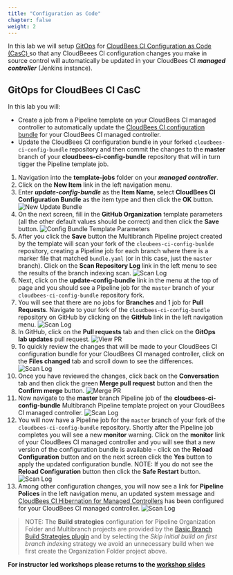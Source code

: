 ```yaml
---
title: "Configuration as Code"
chapter: false
weight: 2
---
```


In this lab we will setup [GitOps](https://www.gitops.tech/) for [CloudBees CI Configuration as Code (CasC) ](https://docs.cloudbees.com/docs/cloudbees-core/latest/cloud-admin-guide/core-casc-modern) so that any CloudBeees CI configuration changes you make in source control will automatically be updated in your CloudBees CI ***managed controller*** (Jenkins instance). 

## GitOps for CloudBees CI CasC

In this lab you will:
* Create a job from a Pipeline template on your CloudBees CI managed controller to automatically update the [CloudBees CI configuration bundle](https://docs.cloudbees.com/docs/cloudbees-ci/latest/cloud-admin-guide/ci-casc-modern#_creating_a_configuration_bundle) for your CloudBees CI managed controller. 
* Update the CloudBees CI configuration bundle in your forked `cloudbees-ci-config-bundle` repository and then commit the changes to the **master** branch of your **cloudbees-ci-config-bundle** repository that will in turn tigger the Pipeline template job.

1. Navigation into the **template-jobs** folder on your ***managed controller***.
2. Click on the **New Item** link in the left navigation menu.
3. Enter ***update-config-bundle*** as the **Item Name**, select **CloudBees CI Configuration Bundle** as the item type and then click the **OK** button. ![New Update Bundle](new-bundle-template-job.png?width=50pc)
4. On the next screen, fill in the **GitHub Organization** template parameters (all the other default values should be correct) and then click the **Save** button. ![Config Bundle Template Parameters](bundle-template-params.png?width=50pc) 
5.  After you click the **Save** button the Multibranch Pipeline project created by the template will scan your fork of the `cloubees-ci-config-bunlde` repository, creating a Pipeline job for each branch where there is a marker file that matched `bundle.yaml` (or in this case, just the `master` branch). Click on the **Scan Repository Log** link in the left menu to see the results of the branch indexing scan. ![Scan Log](bundle-scan-log.png?width=50pc) 
6.  Next, click on the **update-config-bundle** link in the menu at the top of page and you should see a Pipeline job for the `master` branch of your `cloudbees-ci-config-bundle` repository fork.
7.  You will see that there are no jobs for **Branches** and 1 job for **Pull Requests**.  Navigate to your fork of the `cloudbees-ci-config-bundle` repository on GitHub by clicking on the **GitHub** link in the left navigation menu. ![Scan Log](bundle-no-branch-jobs.png?width=50pc) 
8.  In GitHub, click on the **Pull requests** tab and then click on the **GitOps lab updates** pull request. ![View PR](gitops-lab-pr.png?width=50pc)
9.  To quickly review the changes that will be made to your CloudBees CI configuration bundle for your CloudBees CI managed controller, click on the **Files changed** tab and scroll down to see the differences. ![Scan Log](pr-files-changed.png?width=50pc)
10. Once you have reviewed the changes, click back on the **Conversation** tab and then click the green **Merge pull request** button and then the **Confirm merge** button. ![Merge PR](merge-pr.png?width=50pc)
11. Now navigate to the **master** branch Pipeline job of the **cloudbees-ci-config-bundle** Multibranch Pipeline template project on your CloudBees CI managed controller. ![Scan Log](nav-to-core-config-bundle-job.png?width=50pc)
12. You will now have a Pipeline job for the `master` branch of your fork of the `cloudbees-ci-config-bundle` repository. Shortly after the Pipeline job completes you will see a new **monitor** warning. Click on the **monitor** link of your CloudBees CI managed controller and you will see that a new version of the configuration bundle is available - click on the **Reload Configuration** button and on the next screen click the **Yes** button to apply the updated configuration bundle. NOTE: If you do not see the **Reload Configuration** button then click the **Safe Restart** button. ![Scan Log](reload-config.png?width=50pc)
13. Among other configuration changes, you will now see a link for **Pipeline Polices** in the left navigation menu, an updated system message and [CloudBees CI Hibernation for Managed Controllers](https://docs.cloudbees.com/docs/cloudbees-core/latest/cloud-admin-guide/managing-masters#_hibernation_in_managed_masters) has been configured for your CloudBees CI managed controller. ![Scan Log](casc-update-applied.png?width=50pc)
>NOTE: The **Build strategies** configuration for Pipeline Organization Folder and Multibranch projects are provided by the [Basic Branch Build Strategies plugin](https://github.com/jenkinsci/basic-branch-build-strategies-plugin/blob/master/docs/user.adoc) and by selecting the *Skip initial build on first branch indexing* strategy we avoid an unnecessary build when we first create the Organization Folder project above.

**For instructor led workshops please returns to the [workshop slides](https://cloudbees-days.github.io/core-rollout-flow-workshop/cloudbees-ci/#26)**
